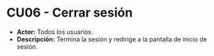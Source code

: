 # CU06 - Cerrar sesión
+ **Actor:** Todos los usuarios.
+ **Descripción:** Termina la sesión y redirige a la pantalla de inicio de sesión.
